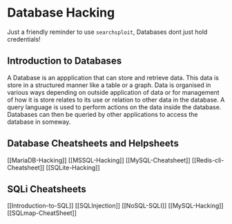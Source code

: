 # Database Hacking

Just a friendly reminder to use `searchsploit`, Databases dont just hold credentials!


## Introduction to Databases

A Database is an appplication that can store and retrieve data. This data is store in a structured manner like a table or a graph. Data is organised in various ways depending on outside application of data or for management of how it is store relates to its use or relation to other data in the database. A query language is used to perform actions on the data inside the database. Databases can then be queried by other applications to access the database in someway.

## Database Cheatsheets and Helpsheets

[[MariaDB-Hacking]]
[[MSSQL-Hacking]]
[[MySQL-Cheatsheet]]
[[Redis-cli-Cheatsheet]]
[[SQLite-Hacking]]

## SQLi Cheatsheets

[[Introduction-to-SQL]]
[[SQLInjection]]
[[NoSQL-SQLI]]
[[MySQL-Hacking]]
[[SQLmap-CheatSheet]]
